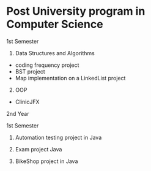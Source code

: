 # Post University program in Computer Science

1st Semester

1. Data Structures and Algorithms 
- coding frequency project
- BST project
- Map implementation on a LinkedList project

2. OOP 
- ClinicJFX


2nd Year

1st Semester

1. Automation testing project in Java

2. Exam project Java

3. BikeShop project in Java
